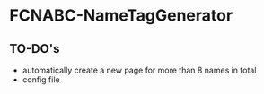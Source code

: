 # FCNABC-NameTagGenerator

## TO-DO's
+ automatically create a new page for more than 8 names in total
+ config file
